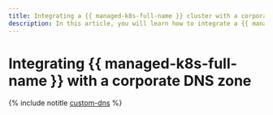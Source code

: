 ```yaml
---
title: Integrating a {{ managed-k8s-full-name }} cluster with a corporate DNS zone
description: In this article, you will learn how to integrate a {{ managed-k8s-name }} cluster with a private corporate DNS zone.
---
```


# Integrating {{ managed-k8s-full-name }} with a corporate DNS zone

{% include notitle [custom-dns](../../_tutorials/k8s/custom-dns.md) %}

